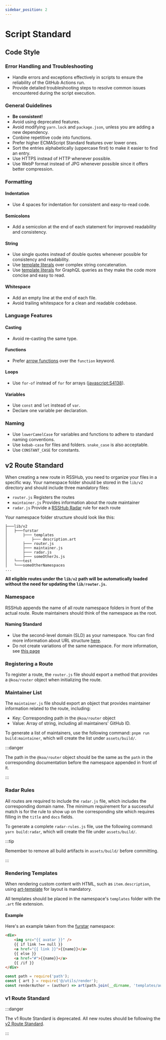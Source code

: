 ```yaml
---
sidebar_position: 2
---
```


# Script Standard

## Code Style

### Error Handling and Troubleshooting

-   Handle errors and exceptions effectively in scripts to ensure the reliability of the GitHub Actions run.
-   Provide detailed troubleshooting steps to resolve common issues encountered during the script execution.

### General Guidelines

-   **Be consistent!**
-   Avoid using deprecated features.
-   Avoid modifying `yarn.lock` and `package.json`, unless you are adding a new dependency.
-   Conbine repetitive code into functions.
-   Prefer higher ECMAScript Standard features over lower ones.
-   Sort the entries alphabetically (uppercase first) to make it easier to find an entry.
-   Use HTTPS instead of HTTP whenever possible.
-   Use WebP format instead of JPG whenever possible since it offers better compression.

### Formatting

#### Indentation

-   Use 4 spaces for indentation for consistent and easy-to-read code.

#### Semicolons

-   Add a semicolon at the end of each statement for improved readability and consistency.

#### String

-   Use single quotes instead of double quotes whenever possible for consistency and readability.
-   Use [template literals](https://developer.mozilla.org/docs/Web/JavaScript/Reference/Template_literals) over complex string concatenation.
-   Use [template literals](https://developer.mozilla.org/docs/Web/JavaScript/Reference/Template_literals) for GraphQL queries as they make the code more concise and easy to read.

#### Whitespace

-   Add an empty line at the end of each file.
-   Avoid trailing whitespace for a clean and readable codebase.

### Language Features

#### Casting

-   Avoid re-casting the same type.

#### Functions

-   Prefer [arrow functions](https://developer.mozilla.org/docs/Web/JavaScript/Reference/Functions/Arrow_functions) over the `function` keyword.

#### Loops

-   Use `for-of` instead of `for` for arrays ([javascript:S4138](https://rules.sonarsource.com/javascript/RSPEC-4138)).

#### Variables

-   Use `const` and `let` instead of `var`.
-   Declare one variable per declaration.

### Naming

-   Use `lowerCamelCase` for variables and functions to adhere to standard naming conventions.
-   Use `kebab-case` for files and folders. `snake_case` is also acceptable.
-   Use `CONSTANT_CASE` for constants.

## v2 Route Standard

When creating a new route in RSSHub, you need to organize your files in a specific way. Your namespace folder should be stored in the `lib/v2` directory and should include three mandatory files:

-   `router.js` Registers the routes
-   `maintainer.js` Provides information about the route maintainer
-   `radar.js` Provide a [RSSHub Radar](https://github.com/DIYgod/RSSHub-Radar) rule for each route

Your namespace folder structure should look like this:

```
├───lib/v2
│   ├───furstar
│       ├─── templates
│           ├─── description.art
│       ├─── router.js
│       ├─── maintainer.js
│       ├─── radar.js
│       ├─── someOtherJs.js
│   └───test
│   └───someOtherNamespaces
...
```

**All eligible routes under the `lib/v2` path will be automatically loaded without the need for updating the `lib/router.js`.**

### Namespace

RSSHub appends the name of all route namespace folders in front of the actual route. Route maintainers should think of the namespace as the root.

#### Naming Standard

-   Use the second-level domain (SLD) as your namespace. You can find more information about URL structure [here](/joinus/new-radar#top-level-object-key).
-   Do not create variations of the same namespace. For more information, see [this page](/joinus/new-rss/before-start#create-a-namespace)

### Registering a Route

To register a route, the `router.js` file should export a method that provides a `@koa/router` object when initializing the route.

### Maintainer List

The `maintainer.js` file should export an object that provides maintainer information related to the route, including:

-   Key: Corresponding path in the `@koa/router` object
-   Value: Array of string, including all maintainers' GitHub ID.

To generate a list of maintainers, use the following command: `pnpm run build:maintainer`, which will create the list under `assets/build/`.

:::danger

The path in the `@koa/router` object should be the same as the `path` in the corresponding documentation before the namespace appended in front of it.

:::

### Radar Rules

All routes are required to include the `radar.js` file, which includes the corresponding domain name. The minimum requirement for a successful match is for the rule to show up on the corresponding site which requires filling in the `title` and `docs` fields.

To generate a complete `radar-rules.js` file, use the following command: `yarn build:radar`, which will create the file under `assets/build/`.

:::tip

Remember to remove all build artifacts in `assets/build/` before committing.

:::

### Rendering Templates

When rendering custom content with HTML, such as `item.description`, using [art-template](https://aui.github.io/art-template/) for layout is mandatory.

All templates should be placed in the namespace's `templates` folder with the `.art` file extension.

#### Example

Here's an example taken from the [furstar](https://github.com/DIYgod/RSSHub/blob/master/lib/v2/furstar) namespace:

```html
<div>
    <img src="{{ avatar }}" />
    {{ if link !== null }}
    <a href="{{ link }}">{{name}}</a>
    {{ else }}
    <a href="#">{{name}}</a>
    {{ /if }}
</div>
```

```js
const path = require('path');
const { art } = require('@/utils/render');
const renderAuthor = (author) => art(path.join(__dirname, 'templates/author.art'), author);
```

### v1 Route Standard

:::danger

The v1 Route Standard is deprecated. All new routes should be following the [v2 Route Standard](/joinus/advanced/script-standard#v2-route-standard).

:::
